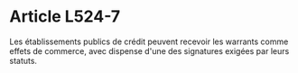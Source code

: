 # Article L524-7

Les établissements publics de crédit peuvent recevoir les warrants comme effets de commerce, avec dispense d'une des signatures exigées par leurs statuts.

